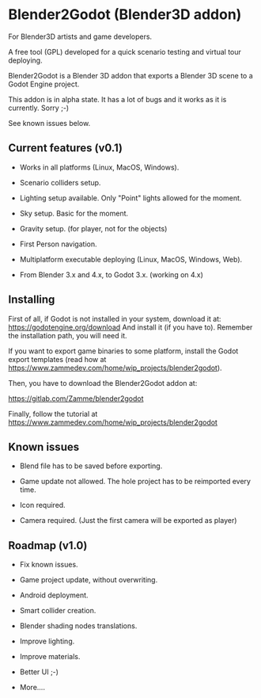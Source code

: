 # Blender2Godot (Blender3D addon) #

For Blender3D artists and game developers.

A free tool (GPL) developed for a quick scenario testing and virtual tour deploying.

Blender2Godot is a Blender 3D addon that exports a Blender 3D scene to a Godot Engine project.

This addon is in alpha state. It has a lot of bugs and it works as it is currently. Sorry ;-)

See known issues below.

## Current features (v0.1) ##

- Works in all platforms (Linux, MacOS, Windows).

- Scenario colliders setup.

- Lighting setup available. Only "Point" lights allowed for the moment.

- Sky setup. Basic for the moment.

- Gravity setup. (for player, not for the objects)

- First Person navigation.

- Multiplatform executable deploying (Linux, MacOS, Windows, Web).

- From Blender 3.x and 4.x, to Godot 3.x. (working on 4.x)

## Installing ##
First of all, if Godot is not installed in your system, download it at:
https://godotengine.org/download
And install it (if you have to). Remember the installation path, you will need it.

If you want to export game binaries to some platform, install the Godot export templates (read how at https://www.zammedev.com/home/wip_projects/blender2godot).

Then, you have to download the Blender2Godot addon at:

https://gitlab.com/Zamme/blender2godot

Finally, follow the tutorial at https://www.zammedev.com/home/wip_projects/blender2godot

## Known issues ##
- Blend file has to be saved before exporting.

- Game update not allowed. The hole project has to be reimported every time.

- Icon required.

- Camera required. (Just the first camera will be exported as player)

## Roadmap (v1.0) ##
- Fix known issues.

- Game project update, without overwriting.

- Android deployment.

- Smart collider creation.

- Blender shading nodes translations.

- Improve lighting.

- Improve materials.

- Better UI ;-)

- More....

